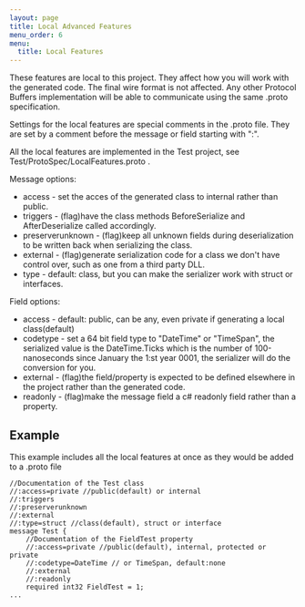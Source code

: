```yaml
---
layout: page
title: Local Advanced Features
menu_order: 6
menu:
  title: Local Features
---
```



These features are local to this project.
They affect how you will work with the generated code.
The final wire format is not affected.
Any other Protocol Buffers implementation will be able to communicate using the same .proto specification.

Settings for the local features are special comments in the .proto file.
They are set by a comment before the message or field starting with ":". 

All the local features are implemented in the Test project, see Test/ProtoSpec/LocalFeatures.proto .

Message options:

 * access - set the acces of the generated class to internal rather than public.
 * triggers - (flag)have the class methods BeforeSerialize and AfterDeserialize called accordingly.
 * preserverunknown - (flag)keep all unknown fields during deserialization to be written back when serializing the class.
 * external - (flag)generate serialization code for a class we don't have control over, such as one from a third party DLL.
 * type - default: class, but you can make the serializer work with struct or interfaces.

Field options:

 * access - default: public, can be any, even private if generating a local class(default)
 * codetype - set a 64 bit field type to "DateTime" or "TimeSpan", the serialized value is the DateTime.Ticks which is the number of 100-nanoseconds since January the 1:st year 0001, the serializer will do the conversion for you.
 * external - (flag)the field/property is expected to be defined elsewhere in the project rather than the generated code.
 * readonly - (flag)make the message field a c# readonly field rather than a property.

## Example

This example includes all the local features at once as they would be added to a .proto file

	//Documentation of the Test class
	//:access=private //public(default) or internal
	//:triggers
	//:preserverunknown
	//:external
	//:type=struct //class(default), struct or interface
	message Test {
		//Documentation of the FieldTest property
		//:access=private //public(default), internal, protected or private
		//:codetype=DateTime // or TimeSpan, default:none
		//:external
		//:readonly
		required int32 FieldTest = 1;
	...

